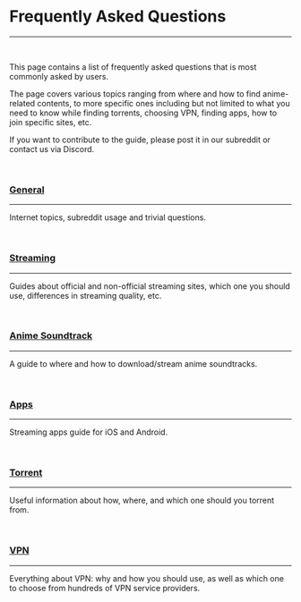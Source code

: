 # **Frequently Asked Questions**

---

&nbsp;

This page contains a list of frequently asked questions that is most commonly asked by users.

The page covers various topics ranging from where and how to find anime-related contents, to more specific ones including but not limited to what you need to know while finding torrents, choosing VPN, finding apps, how to join specific sites, etc.

If you want to contribute to the guide, please post it in our subreddit or contact us via Discord.
 
&nbsp;

### **[General](https://example.com/)**

---

Internet topics, subreddit usage and trivial questions.

&nbsp;

### **[Streaming](https://example.com/)**

---

Guides about official and non-official streaming sites, which one you should use, differences in streaming quality, etc.

&nbsp;

### **[Anime Soundtrack](https://example.com/)**

---

A guide to where and how to download/stream anime soundtracks.

&nbsp;

### **[Apps](https://example.com/)**

---

Streaming apps guide for iOS and Android.

&nbsp;

### **[Torrent](https://example.com/)**

---

Useful information about how, where, and which one should you torrent from.

&nbsp;

### **[VPN](https://example.com/)**

---

Everything about VPN: why and how you should use, as well as which one to choose from hundreds of VPN service providers.

&nbsp;
